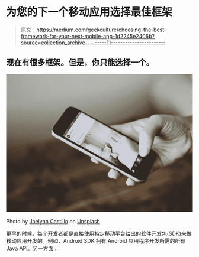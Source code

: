# 为您的下一个移动应用选择最佳框架

> 原文：<https://medium.com/geekculture/choosing-the-best-framework-for-your-next-mobile-app-1d2245e2406b?source=collection_archive---------11----------------------->

## 现在有很多框架。但是，你只能选择一个。

![](img/fdf465e62354bbf1d5f66cc579f9c744.png)

Photo by [Jaelynn Castillo](https://unsplash.com/@jaelynnalexis?utm_source=unsplash&utm_medium=referral&utm_content=creditCopyText) on [Unsplash](https://unsplash.com/s/photos/mobile?utm_source=unsplash&utm_medium=referral&utm_content=creditCopyText)

更早的时候，每个开发者都是直接使用特定移动平台给出的软件开发包(SDK)来做移动应用开发的。例如，Android SDK 拥有 Android 应用程序开发所需的所有 Java API。另一方面…